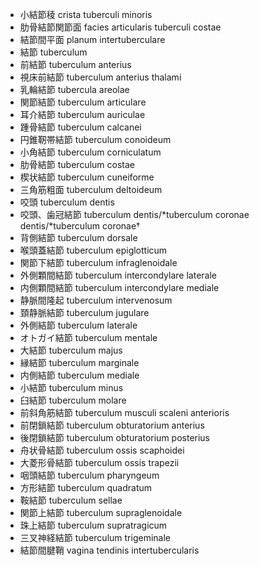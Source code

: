 - 小結節稜 crista tuberculi minoris
- 肋骨結節関節面 facies articularis tuberculi costae
- 結節間平面 planum intertuberculare
- 結節 tuberculum
- 前結節 tuberculum anterius
- 視床前結節 tuberculum anterius thalami
- 乳輪結節 tubercula areolae
- 関節結節 tuberculum articulare
- 耳介結節 tuberculum auriculae
- 踵骨結節 tuberculum calcanei
- 円錐靭帯結節 tuberculum conoideum
- 小角結節 tuberculum corniculatum
- 肋骨結節 tuberculum costae
- 楔状結節 tuberculum cuneiforme
- 三角筋粗面 tuberculum deltoideum
- 咬頭 tuberculum dentis
- 咬頭、歯冠結節 tuberculum dentis/*tuberculum coronae dentis/*tuberculum coronae†
- 背側結節 tuberculum dorsale
- 喉頭蓋結節 tuberculum epiglotticum
- 関節下結節 tuberculum infraglenoidale
- 外側顆間結節 tuberculum intercondylare laterale
- 内側顆間結節 tuberculum intercondylare mediale
- 静脈間隆起 tuberculum intervenosum
- 頚静脈結節 tuberculum jugulare
- 外側結節 tuberculum laterale
- オトガイ結節 tuberculum mentale
- 大結節 tuberculum majus
- 縁結節 tuberculum marginale
- 内側結節 tuberculum mediale
- 小結節 tuberculum minus
- 臼結節 tuberculum molare
- 前斜角筋結節 tuberculum musculi scaleni anterioris
- 前閉鎖結節 tuberculum obturatorium anterius
- 後閉鎖結節 tuberculum obturatorium posterius
- 舟状骨結節 tuberculum ossis scaphoidei
- 大菱形骨結節 tuberculum ossis trapezii
- 咽頭結節 tuberculum pharyngeum
- 方形結節 tuberculum quadratum
- 鞍結節 tuberculum sellae
- 関節上結節 tuberculum supraglenoidale
- 珠上結節 tuberculum supratragicum
- 三叉神経結節 tuberculum trigeminale
- 結節間腱鞘 vagina tendinis intertubercularis
